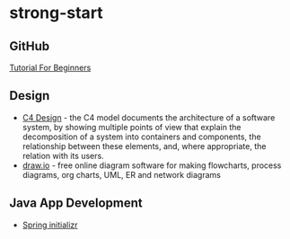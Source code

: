 # strong-start

## GitHub

[Tutorial For Beginners](https://product.hubspot.com/blog/git-and-github-tutorial-for-beginners)

## Design

* [C4 Design](https://c4model.com/) - the C4 model documents the architecture of a software system, by showing multiple points of view that explain the decomposition of a system into containers and components, the relationship between these elements, and, where appropriate, the relation with its users.
* [draw.io](https://app.diagrams.net/) - free online diagram software for making flowcharts, process diagrams, org charts, UML, ER and network diagrams


## Java App Development

* [Spring initializr](https://start.spring.io/)
